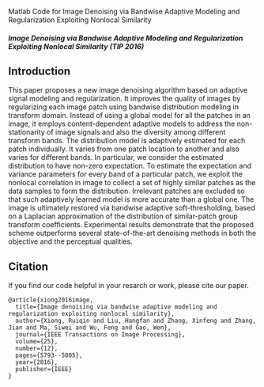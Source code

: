 Matlab Code for Image Denoising via Bandwise Adaptive Modeling and Regularization Exploiting Nonlocal Similarity

##### Image Denoising via Bandwise Adaptive Modeling and Regularization Exploiting Nonlocal Similarity (TIP 2016)

## Introduction
This paper proposes a new image denoising algorithm based on adaptive signal modeling and regularization. It improves the quality of images by regularizing each image patch using bandwise distribution modeling in transform domain. Instead of using a global model for all the patches in an image, it employs content-dependent adaptive models to address the non-stationarity of image signals and also the diversity among different transform bands. The distribution model is adaptively estimated for each patch individually. It varies from one patch location to another and also varies for different bands. In particular, we consider the estimated distribution to have non-zero expectation. To estimate the expectation and variance parameters for every band of a particular patch, we exploit the nonlocal correlation in image to collect a set of highly similar patches as the data samples to form the distribution. Irrelevant patches are excluded so that such adaptively learned model is more accurate than a global one. The image is ultimately restored via bandwise adaptive soft-thresholding, based on a Laplacian approximation of the distribution of similar-patch group transform coefficients. Experimental results demonstrate that the proposed scheme outperforms several state-of-the-art denoising methods in both the objective and the perceptual qualities.


## Citation
If you find our code helpful in your resarch or work, please cite our paper.
```
@article{xiong2016image,
  title={Image denoising via bandwise adaptive modeling and regularization exploiting nonlocal similarity},
  author={Xiong, Ruiqin and Liu, Hangfan and Zhang, Xinfeng and Zhang, Jian and Ma, Siwei and Wu, Feng and Gao, Wen},
  journal={IEEE Transactions on Image Processing},
  volume={25},
  number={12},
  pages={5793--5805},
  year={2016},
  publisher={IEEE}
}
```
